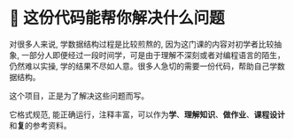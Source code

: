 # 🤖 这份代码能帮你解决什么问题

对很多人来说, 学数据结构过程是比较煎熬的, 因为这门课的内容对初学者比较抽象, 一部分人即便经过一段时间学，可是由于理解不深刻或者对编程语言的陌生，
仍然难以实操, 学的结果不尽如人意。很多人急切的需要一份代码，帮助自己学数据结构。

这个项目，正是为了解决这些问题而写。

它格式规范, 能正确运行，注释丰富，可以作为**学**、**理解知识**、**做作业**、**课程设计**和**复**的参考资料。